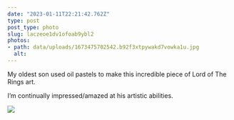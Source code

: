 ```yaml
---
date: "2023-01-11T22:21:42.762Z"
type: post 
post_type: photo
slug: laczeoe1dv1ofoab9ybl2
photos: 
- path: data/uploads/1673475702542.b92f3xtpywakd7vowka1u.jpg
  alt: 
---
```

My oldest son used oil pastels to make this incredible piece of Lord of The Rings art. 

I’m continually impressed/amazed at his artistic abilities. 

![](https://brandontreb.com/data/uploads/1673475702542.b92f3xtpywakd7vowka1u.jpg)
